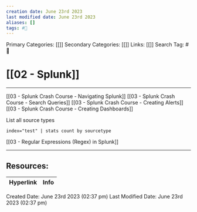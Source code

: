 ```yaml
---
creation date: June 23rd 2023
last modified date: June 23rd 2023
aliases: []
tags: #📖
---
```


Primary Categories: [[]] 
Secondary Categories: [[]] 
Links: [[]] 
Search Tag: #📖  

# [[02 - Splunk]]  
---

[[03 - Splunk Crash Course - Navigating Splunk]]
[[03 - Splunk Crash Course - Search Queries]]
[[03 - Splunk Crash Course - Creating Alerts]]
[[03 - Splunk Crash Course - Creating Dashboards]]

List all source types
```
index="test" | stats count by sourcetype
```

[[03 - Regular Expressions (Regex) in Splunk]]

___

## Resources:

| Hyperlink | Info |
| --------- | ---- |


Created Date: June 23rd 2023 (02:37 pm) 
Last Modified Date: June 23rd 2023 (02:37 pm)
